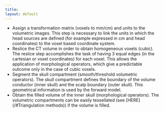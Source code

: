 ```yaml
---
title:
layout: default
---
```


- Assign a transformation matrix (voxels to mm/cm) and units to the volumetric images. This step is necessary to link the units in which the head sources are defined (for example expressed in cm and head coordinates) to the voxel based coordinate system.
- Reslice the CT volume in order to obtain homogeneous voxels (cubic). The reslice step accomplishes the task of having 3 equal edges (in the cartesian or voxel coordinates) for each voxel. This allows the application of morphological operators, which give a predictable outcome only in the case of cubic voxels.
- Segment the skull compartment (smooth/threshold volumetric operators). The skull compartment defines the boundary of the volume conductor (inner skull) and the scalp boundary (outer skull). This geometrical information is used by the forward model.
- Obtain the filled volume of the inner skull (morphological  operators). The volumetric compartments can be easily tessellated (see [HERE](/#Triangulation methods)) if the volume is filled.
